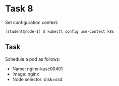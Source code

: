 # Task 8

Set configuration context:
```bash
[student@node-1] $ kubectl config use-context k8s
```

## Task

Schedule a pod as follows:
- Name: nginx-kusc00401
- Image: nginx
- Node selector: disk=ssd